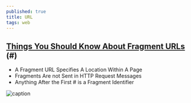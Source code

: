 ```yaml
---
published: true
title: URL
tags: web
---
```

## [Things You Should Know About Fragment URLs](https://blog.httpwatch.com/2011/03/01/6-things-you-should-know-about-fragment-urls/) (#)
- A Fragment URL Specifies A Location Within A Page
- Fragments Are not Sent in HTTP Request Messages
- Anything After the First # is a Fragment Identifier

![caption](http://blog.httpwatch.com/wp-content/uploads/2011/03/url2.png)
